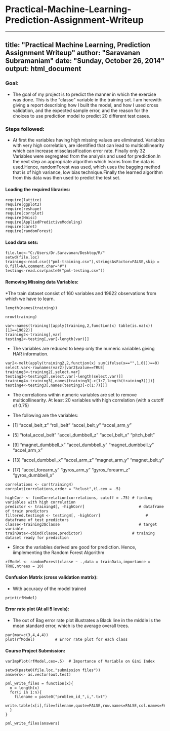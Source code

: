Practical-Machine-Learning-Prediction-Assignment-Writeup
========================================================
---
title: "Practical Machine Learning, Prediction Assignment Writeup"
author: "Saravanan Subramaniam"
date: "Sunday, October 26, 2014"
output: html_document
---

### Goal: 
* The goal of my project is to predict the manner in which the exercise was done. This is the "classe" variable in the training set. I am herewith giving a report describing how I built the model, and how I used cross validation, and the expected sample error, and the reason for the choices to use  prediction model to predict 20 different test cases.

### Steps followed:
* At first the variables having high missing values are eliminated. Variables with very high correlation, are identified that can lead to multicollinearity which can increase missclassification error rate. Finally only 32 Variables were segregated from the analysis and used for prediction.In the next step an appropriate algorithm which learns from the data is used.Hence, randomForest was used, which uses the bagging method that is of high variance, low bias technique.Finally the learned algorithm from this data was then used to predict the test set.


#### Loading the required libraries:

```{r}
require(lattice)
require(ggplot2)
require(reshape)
require(corrplot)
require(Hmisc)
require(AppliedPredictiveModeling)
require(caret)
require(randomForest)
```

#### Load data sets:
```{r}
file.loc<-"C:/Users/Dr.Saravanan/Desktop/R/"
setwd(file.loc)
training<-read.csv(("pml-training.csv"),stringsAsFactor=FALSE,skip = 0,fill=NA,comment.char="#")
testing<-read.csv(paste0("pml-testing.csv"))
```
#### Removing Missing data Variables:
*The train dataset consist of 160 variables and 19622 observations from which we have to learn.

```{r}
length(names(training)) 
```
```{r}
nrow(training)  
```
```{r}
var<-names(training)[apply(training,2,function(x) table(is.na(x))[1]==19622)]   
training2<-training[,var]
testing2<-testing[,var[-length(var)]]
```
* The variables are reduced to keep only the numeric variables giving HAR information.

```{r}
var2<-melt(apply(training2,2,function(x) sum(ifelse(x=="",1,0)))==0)
select.var<-rownames(var2)[var2$value==TRUE]
training3<-training2[,select.var]
testing3<-testing2[,select.var[-length(select.var)]]
training4<-training3[,names(training3[-c(1:7,length(training3))])] 
testing4<-testing3[,names(testing3[-c(1:7)])]
```
* The correlations within numeric variables are set to remove multicollinearity. At least 20 variables with high correlation (with a cutoff of 0.75)

* The following are the variables:

* [1] “accel_belt_z” “roll_belt” “accel_belt_y” “accel_arm_y”
* [5] “total_accel_belt” “accel_dumbbell_z” “accel_belt_x”  “pitch_belt”
* [9] “magnet_dumbbell_x” “accel_dumbbell_y” “magnet_dumbbell_y” “accel_arm_x”
* [13] “accel_dumbbell_x” “accel_arm_z” “magnet_arm_y” “magnet_belt_y”
* [17] “accel_forearm_y” “gyros_arm_y” “gyros_forearm_z” “gyros_dumbbell_x”
```{r}
correlations <- cor(training4)
corrplot(correlations,order = "hclust",tl.cex = .5) 

```

```{r}
highCorr <- findCorrelation(correlations, cutoff = .75) # finding variables with high correlation
predictor <- training4[, -highCorr]                        # dataframe of train predictors
filtered.testing4 <- testing4[, -highCorr]                    # dataframe of test predictors
classe<-training3$classe                                   # target variable
trainData<-cbind(classe,predictor)                      # training dataset ready for prediction
```
* Since the variables derived are good for prediction. Hence, iimplementing the Random Forest Algorithm

```{r}
rfModel <- randomForest(classe ~ .,data = trainData,importance = TRUE,ntrees = 10)
```
#### Confusion Matrix (cross validation matrix):
* With accuracy of the model trained
```{r}
print(rfModel) 
```
#### Error rate plot (At all 5 levels):

* The out of Bag error rate plot illustrates a Black line in the middle is the mean standard error, which is the average overall trees.

```{r}
par(mar=c(3,4,4,4))                               
plot(rfModel)         # Error rate plot for each class
```
#### Course Project Submission:
```{r}
varImpPlot(rfModel,cex=.5)  # Importance of Variable on Gini Index
```
```{r}
setwd(paste0(file.loc,"submission files"))
answers<- as.vector(out.test)

pml_write_files = function(x){
  n = length(x)
  for(i in 1:n){
    filename = paste0("problem_id_",i,".txt")
    write.table(x[i],file=filename,quote=FALSE,row.names=FALSE,col.names=FALSE)
  }
}

pml_write_files(answers)
```



